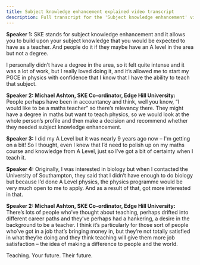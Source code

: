 ```yaml
---
title: Subject knowledge enhancement explained video transcript
description: Full transcript for the 'Subject knowledge enhancement' video.
---
```


**Speaker 1:** SKE stands for subject knowledge enhancement and it allows you to build upon your subject knowledge that you would be expected to have as a teacher. And people do it if they maybe have an A level in the area but not a degree. 

I personally didn’t have a degree in the area, so it felt quite intense and it was a lot of work, but I really loved doing it, and it’s allowed me to start my PGCE in physics with confidence that I know that I have the ability to teach that subject. 

**Speaker 2: Michael Ashton, SKE Co-ordinator, Edge Hill University:** People perhaps have been in accountancy and think, well you know, “I would like to be a maths teacher” so there’s relevancy there. They might have a degree in maths but want to teach physics, so we would look at the whole person’s profile and then make a decision and recommend whether they needed subject knowledge enhancement. 

**Speaker 3:** I did my A Level but it was nearly 9 years ago now – I'm getting on a bit! So I thought, even I knew that I’d need to polish up on my maths course and knowledge from A Level, just so I’ve got a bit of certainty when I teach it. 

**Speaker 4:** Originally, I was interested in biology but when I contacted the University of Southampton, they said that I didn’t have enough to do biology but because I’d done A Level physics, the physics programme would be very much open to me to apply. And as a result of that, got more interested in that. 

**Speaker 2: Michael Ashton, SKE Co-ordinator, Edge Hill University:** There’s lots of people who’ve thought about teaching, perhaps drifted into different career paths and they’ve perhaps had a hankering, a desire in the background to be a teacher. I think it’s particularly for those sort of people who’ve got in a job that’s bringing money in, but they’re not totally satisfied in what they’re doing and they think teaching will give them more job satisfaction – the idea of making a difference to people and the world. 

Teaching. Your future. Their future. 

 